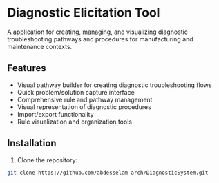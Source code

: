 # Diagnostic Elicitation Tool

A application for creating, managing, and visualizing diagnostic troubleshooting pathways and procedures for manufacturing and maintenance contexts.

## Features

- Visual pathway builder for creating diagnostic troubleshooting flows
- Quick problem/solution capture interface
- Comprehensive rule and pathway management
- Visual representation of diagnostic procedures
- Import/export functionality
- Rule visualization and organization tools

## Installation

1. Clone the repository:
```bash
git clone https://github.com/abdesselam-arch/DiagnosticSystem.git